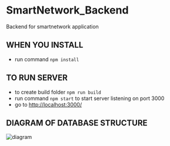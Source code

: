 # SmartNetwork_Backend
Backend for smartnetwork application

## WHEN YOU INSTALL
* run command `npm install`

## TO RUN SERVER
* to create build folder `npm run build`
* run command `npm start` to start server listening on port 3000 
* go to [http://localhost:3000/](http://localhost:3000/)

## DIAGRAM OF DATABASE STRUCTURE
![diagram](https://github.com/stefanagloginic/SmartNetwork_Backend/blob/master/image/backend_diagram.png)


